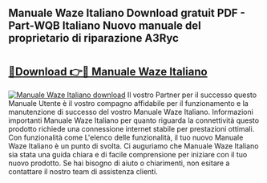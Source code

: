 ## Manuale Waze Italiano Download gratuit PDF - Part-WQB Italiano Nuovo manuale del proprietario di riparazione A3Ryc

# <h2><a href="http://dfgjzf6.blite.top/?on=Manuale+Waze+Italiano">🔗Download 👉🔴 Manuale Waze Italiano</a></h2>

[![Manuale Waze Italiano download](https://i.imgur.com/lujVjoI.png)](http://dfgjzf6.blite.top/?on=Manuale+Waze+Italiano)
Il vostro Partner per il successo questo Manuale Utente è il vostro compagno affidabile per il funzionamento e la manutenzione di successo del vostro Manuale Waze Italiano. Informazioni importanti Manuale Waze Italiano per quanto riguarda la connettività questo prodotto richiede una connessione internet stabile per prestazioni ottimali. Con funzionalità come L'elenco delle funzionalità, il tuo nuovo Manuale Waze Italiano è un punto di svolta. Ci auguriamo che Manuale Waze Italiano sia stata una guida chiara e di facile comprensione per iniziare con il tuo nuovo prodotto. Se hai bisogno di aiuto o chiarimenti, non esitare a contattare il nostro team di assistenza clienti.
